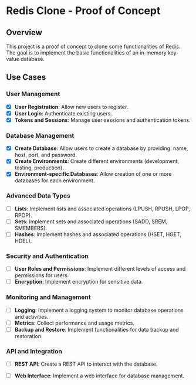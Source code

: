 # Redis Clone - Proof of Concept

## Overview

This project is a proof of concept to clone some functionalities of Redis. The goal is to implement the basic functionalities of an in-memory key-value database.

## Use Cases

### **User Management**
- [x] **User Registration**: Allow new users to register.
- [x] **User Login**: Authenticate existing users.
- [x] **Tokens and Sessions**: Manage user sessions and authentication tokens.

### **Database Management**
- [x] **Create Database**: Allow users to create a database by providing: name, host, port, and password.
- [x] **Create Environments**: Create different environments (development, testing, production).
- [x] **Environment-specific Databases**: Allow creation of one or more databases for each environment.

### **Advanced Data Types**
- [ ] **Lists**: Implement lists and associated operations (LPUSH, RPUSH, LPOP, RPOP).
- [ ] **Sets**: Implement sets and associated operations (SADD, SREM, SMEMBERS).
- [ ] **Hashes**: Implement hashes and associated operations (HSET, HGET, HDEL).

### **Security and Authentication**
- [ ] **User Roles and Permissions**: Implement different levels of access and permissions for users.
- [ ] **Encryption**: Implement encryption for sensitive data.

### **Monitoring and Management**
- [ ] **Logging**: Implement a logging system to monitor database operations and activities.
- [ ] **Metrics**: Collect performance and usage metrics.
- [ ] **Backup and Restore**: Implement functionalities for data backup and restoration.

### **API and Integration**
- [ ] **REST API**: Create a REST API to interact with the database.
- [ ] **Web Interface**: Implement a web interface for database management.


